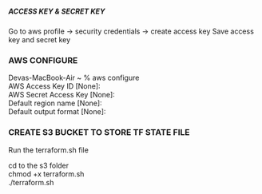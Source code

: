 ##### ACCESS KEY & SECRET KEY 

Go to aws profile -> security credentials -> create access key 
Save access key and secret key 

### AWS CONFIGURE

Devas-MacBook-Air ~ % aws configure <br/>
AWS Access Key ID [None]: <br/>
AWS Secret Access Key [None]: <br/>
Default region name [None]: <br/>
Default output format [None]: <br/>

### CREATE S3 BUCKET TO STORE TF STATE FILE
Run the terraform.sh file <br/>

cd to the s3 folder <br/>
chmod +x terraform.sh <br/>
./terraform.sh

